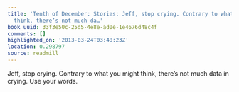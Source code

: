 ```yaml
---
title: 'Tenth of December: Stories: Jeff, stop crying. Contrary to what you might
  think, there’s not much da…'
book_uuid: 33f3e50c-25d5-4e8e-ad0e-1e4676d48c4f
comments: []
highlighted_on: '2013-03-24T03:48:23Z'
location: 0.298797
source: readmill
---
```


Jeff, stop crying. Contrary to what you might think, there’s not much data in crying. Use your words.